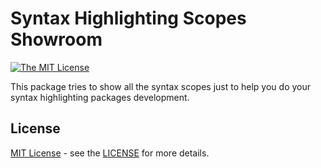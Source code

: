 # Syntax Highlighting Scopes Showroom

[![The MIT License](https://img.shields.io/badge/license-MIT-orange.svg)](http://opensource.org/licenses/MIT)

This package tries to show all the syntax scopes just to help you do your
syntax highlighting packages development.

## License

[MIT License][MIT]   - see the [LICENSE][LICENSE.md] for more details.

[MIT]: <https://opensource.org/licenses/MIT>
[LICENSE.md]: <https://github.com/baleyko/vscode-b-syntax-highlighting/blob/master/LICENSE.md>
